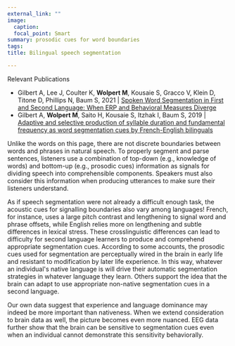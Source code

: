 ```yaml
---
external_link: ""
image:
  caption: 
  focal_point: Smart
summary: prosodic cues for word boundaries
tags:
title: Bilingual speech segmentation

---
```


Relevant Publications
- Gilbert A, Lee J, Coulter K, **Wolpert M**, Kousaie S, Gracco V, Klein D, Titone D, Phillips N, Baum S, 2021 | [Spoken Word Segmentation in First and Second Language: When ERP and Behavioral Measures Diverge](https://doi.org/10.3389/fpsyg.2021.705668)
- Gilbert A, **Wolpert M**, Saito H, Kousaie S, Itzhak I, Baum S, 2019 | [Adaptive and selective production of syllable duration and fundamental frequency as word segmentation cues by French-English bilinguals](https://doi.org/10.1121/1.5134781)

Unlike the words on this page, there are not discrete boundaries between words and phrases in natural speech. To properly segment and parse sentences, listeners use a combination of top-down (e.g., knowledge of words) and bottom-up (e.g., prosodic cues) information as signals for dividing speech into comprehensible components. Speakers must also consider this information when producing utterances to make sure their listeners understand.

As if speech segmentation were not already a difficult enough task, the acoustic cues for signalling boundaries also vary among languages! French, for instance, uses a large pitch contrast and lengthening to signal word and phrase offsets, while English relies more on lengthening and subtle differences in lexical stress. These crosslinguistic differences can lead to difficulty for second language learners to produce and comprehend appropriate segmentation cues. According to some accounts, the prosodic cues used for segmentation are perceptually wired in the brain in early life and resistant to modification by later life experience. In this way, whatever an individual's native language is will drive their automatic segmentation strategies in whatever language they learn. Others support the idea that the brain can adapt to use appropriate non-native segmentation cues in a second language.

Our own data suggest that experience and language dominance may indeed be more important than nativeness. When we extend consideration to brain data as well, the picture becomes even more nuanced. EEG data further show that the brain can be sensitive to segmentation cues even when an individual cannot demonstrate this sensitivity behaviorally.